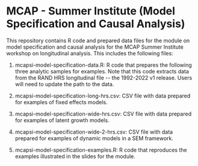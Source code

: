 # MCAP - Summer Institute (Model Specification and Causal Analysis)

This repository contains R code and prepared data files for the module on model specification and causal analysis for the MCAP Summer Institute workshop on longitudinal analysis. This includes the following files:

1. mcapsi-model-specification-data.R: R code that prepares the following three analytic samples for examples. Note that this code extracts data from the RAND HRS longitudinal file -- the 1992-2022 v1 release. Users will need to update the path to the data.

2. mcapsi-model-specification-long-hrs.csv: CSV file with data prepared for examples of fixed effects models.

3. mcapsi-model-specification-wide-hrs.csv: CSV file with data prepared for examples of latent growth models.

4. mcapsi-model-specification-wide-2-hrs.csv: CSV file with data prepared for examples of dynamic models in a SEM framework.

5. mcapsi-model-specification-examples.R: R code that reproduces the examples illustrated in the slides for the module.